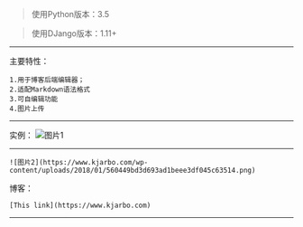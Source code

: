 > 使用Python版本：3.5


> 使用DJango版本：1.11+

---

主要特性：

	1.用于博客后端编辑器；
	2.适配Markdown语法格式
	3.可自编辑功能
	4.图片上传
	
---

实例：
	![图片1](https://www.kjarbo.com/wp-content/uploads/2018/01/10a93b9d7a33a1144c98990a2366ef50.png)

---

	![图片2](https://www.kjarbo.com/wp-content/uploads/2018/01/560449bd3d693ad1beee3df045c63514.png)
	
博客：
```
[This link](https://www.kjarbo.com)
```
----


